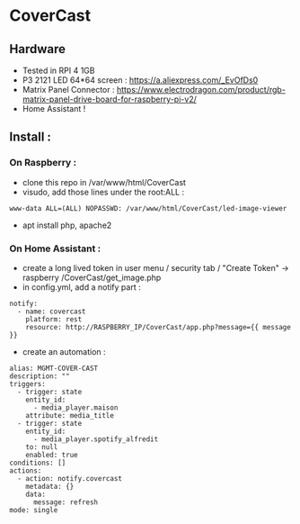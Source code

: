 # CoverCast

## Hardware 
* Tested in RPI 4 1GB
* P3 2121 LED 64*64 screen : https://a.aliexpress.com/_EvOfDs0
* Matrix Panel Connector : https://www.electrodragon.com/product/rgb-matrix-panel-drive-board-for-raspberry-pi-v2/
* Home Assistant ! 

## Install : 

### On Raspberry : 
* clone this repo in /var/www/html/CoverCast
* visudo, add those lines under the root:ALL : 
```
www-data ALL=(ALL) NOPASSWD: /var/www/html/CoverCast/led-image-viewer

```
* apt install php, apache2

### On Home Assistant :
* create a long lived token in user menu / security tab / "Create Token" -> raspberry /CoverCast/get_image.php
* in config.yml, add a notify part : 
```
notify:
  - name: covercast
    platform: rest
    resource: http://RASPBERRY_IP/CoverCast/app.php?message={{ message }}
```
* create an automation : 
```
alias: MGMT-COVER-CAST
description: ""
triggers:
  - trigger: state
    entity_id:
      - media_player.maison
    attribute: media_title
  - trigger: state
    entity_id:
      - media_player.spotify_alfredit
    to: null
    enabled: true
conditions: []
actions:
  - action: notify.covercast
    metadata: {}
    data:
      message: refresh
mode: single
```
